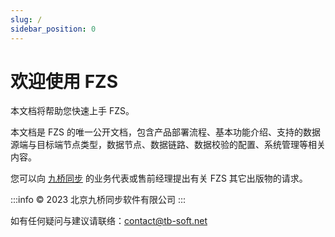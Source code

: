 ```yaml
---
slug: /
sidebar_position: 0
---
```


# 欢迎使用 FZS

本文档将帮助您快速上手 FZS。

本文档是 FZS 的唯一公开文档，包含产品部署流程、基本功能介绍、支持的数据源端与目标端节点类型，数据节点、数据链路、数据校验的配置、系统管理等相关内容。

您可以向 [九桥同步](https://tb-soft.net/) 的业务代表或售前经理提出有关 FZS 其它出版物的请求。

:::info
© 2023 北京九桥同步软件有限公司
:::

如有任何疑问与建议请联络：contact@tb-soft.net
